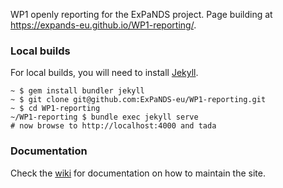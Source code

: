 WP1 openly reporting for the ExPaNDS project.
Page building at https://expands-eu.github.io/WP1-reporting/.

### Local builds
For local builds, you will need to install [Jekyll](https://jekyllrb.com/).
```
~ $ gem install bundler jekyll
~ $ git clone git@github.com:ExPaNDS-eu/WP1-reporting.git
~ $ cd WP1-reporting
~/WP1-reporting $ bundle exec jekyll serve
# now browse to http://localhost:4000 and tada
```
### Documentation
Check the [wiki](https://github.com/ExPaNDS-eu/WP1-reporting/wiki) for documentation on how to maintain the site.

